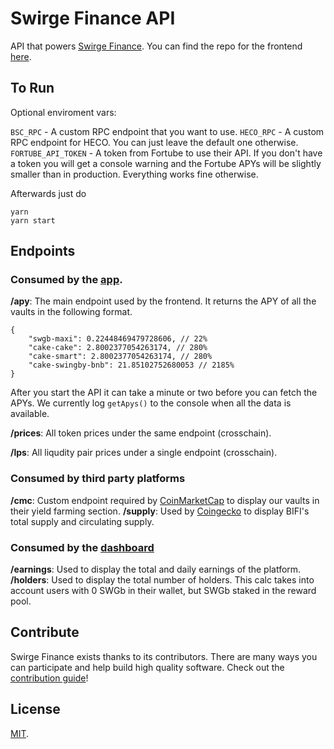 # Swirge Finance API

API that powers [Swirge Finance](https://finance.swirge.com). You can find the repo for the frontend [here](https://github.com/swirge/swirgefi-app).

## To Run

Optional enviroment vars:

`BSC_RPC` - A custom RPC endpoint that you want to use.
`HECO_RPC` - A custom RPC endpoint for HECO. You can just leave the default one otherwise.
`FORTUBE_API_TOKEN` - A token from Fortube to use their API. If you don't have a token you will get a console warning and the Fortube APYs will be slightly smaller than in production. Everything works fine otherwise.

Afterwards just do

```
yarn
yarn start
```

## Endpoints

### Consumed by the [app](https://finance.swirge.com).

**/apy**: The main endpoint used by the frontend. It returns the APY of all the vaults in the following format.

```
{
	"swgb-maxi": 0.22448469479728606, // 22%
	"cake-cake": 2.8002377054263174, // 280%
	"cake-smart": 2.8002377054263174, // 280%
	"cake-swingby-bnb": 21.85102752680053 // 2185%
}
```

After you start the API it can take a minute or two before you can fetch the APYs. We currently log `getApys()` to the console when all the data is available.

**/prices**: All token prices under the same endpoint (crosschain).

**/lps**: All liqudity pair prices under a single endpoint (crosschain).

### Consumed by third party platforms

**/cmc**: Custom endpoint required by [CoinMarketCap](https://coinmarketcap.com/) to display our vaults in their yield farming section.
**/supply**: Used by [Coingecko](https://coingecko.com) to display BIFI's total supply and circulating supply.

### Consumed by the [dashboard](https://dashboard.swirge.com)

**/earnings**: Used to display the total and daily earnings of the platform.
**/holders**: Used to display the total number of holders. This calc takes into account users with 0 SWGb in their wallet, but SWGb staked in the reward pool.

## Contribute

Swirge Finance exists thanks to its contributors. There are many ways you can participate and help build high quality software. Check out the [contribution guide](CONTRIBUTING.md)!

## License

[MIT](LICENSE).
